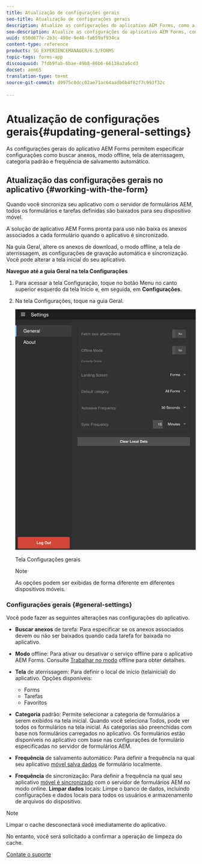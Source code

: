 ```yaml
---
title: Atualização de configurações gerais
seo-title: Atualização de configurações gerais
description: Atualize as configurações do aplicativo AEM Forms, como a tela Início, e busque as opções de pontos de partida e anexos
seo-description: Atualize as configurações do aplicativo AEM Forms, como a tela Início, e busque as opções de pontos de partida e anexos
uuid: 650d677e-2b3c-498e-9e46-fa659af934ca
content-type: reference
products: SG_EXPERIENCEMANAGER/6.5/FORMS
topic-tags: forms-app
discoiquuid: 7fdb9fab-6bae-49b8-86b6-66138a2a6cd3
docset: aem65
translation-type: tm+mt
source-git-commit: d9975c0dcc02ae71ac64aadb6b4f82f7c993f32c

---
```



# Atualização de configurações gerais{#updating-general-settings}

As configurações gerais do aplicativo AEM Forms permitem especificar configurações como buscar anexos, modo offline, tela de aterrissagem, categoria padrão e frequência de salvamento automático.

## Atualização das configurações gerais no aplicativo {#working-with-the-form}

Quando você sincroniza seu aplicativo com o servidor de formulários AEM, todos os formulários e tarefas definidas são baixados para seu dispositivo móvel.

A solução de aplicativo AEM Forms pronta para uso não baixa os anexos associados a cada formulário quando o aplicativo é sincronizado.

Na guia Geral, altere os anexos de download, o modo offline, a tela de aterrissagem, as configurações de gravação automática e sincronização. Você pode alterar a tela [](../../forms/using/home-screen.md) inicial do seu aplicativo.

**Navegue até a guia Geral na tela Configurações**

1. Para acessar a tela Configuração, toque no botão Menu no canto superior esquerdo da tela Início e, em seguida, em **Configurações**.
1. Na tela Configurações, toque na guia Geral.

   ![Configurações gerais no aplicativo AEM Forms](assets/gen-settings-1.png)

   Tela Configurações gerais

   >[!NOTE]
   >
   >As opções podem ser exibidas de forma diferente em diferentes dispositivos móveis.

### Configurações gerais {#general-settings}

Você pode fazer as seguintes alterações nas configurações do aplicativo.

* **Buscar anexos** de tarefa: Para especificar se os anexos associados devem ou não ser baixados quando cada tarefa for baixada no aplicativo.
* **Modo** offline: Para ativar ou desativar o serviço offline para o aplicativo AEM Forms. Consulte [Trabalhar no modo](/help/forms/using/work-offline-mode.md) offline para obter detalhes.
* **Tela** de aterrissagem: Para definir o local de início (tela[](../../forms/using/home-screen.md)inicial) do aplicativo.
Opções disponíveis:

   * Forms
   * Tarefas
   * Favoritos

* **Categoria** padrão: Permite selecionar a categoria de formulários a serem exibidos na tela inicial. Quando você seleciona Todos, pode ver todos os formulários na tela inicial. As categorias são preenchidas com base nos formulários carregados no aplicativo. Os formulários estão disponíveis no aplicativo com base nas configurações de formulário especificadas no servidor de formulários AEM.

* **Frequência** de salvamento automático: Para definir a frequência na qual seu aplicativo [móvel salva dados](../../forms/using/autosave-data-app.md) de formulário localmente.
* **Frequência** de sincronização: Para definir a frequência na qual seu aplicativo [móvel é sincronizado](../../forms/using/sync-app.md) com o servidor de formulários AEM no modo online.
   **Limpar dados** locais: Limpe o banco de dados, incluindo configurações e dados locais para todos os usuários e armazenamento de arquivos do dispositivo.

>[!NOTE]
>
>Limpar o cache desconectará você imediatamente do aplicativo.
>
>No entanto, você será solicitado a confirmar a operação de limpeza do cache.

[Contate o suporte](https://www.adobe.com/account/sign-in.supportportal.html)
